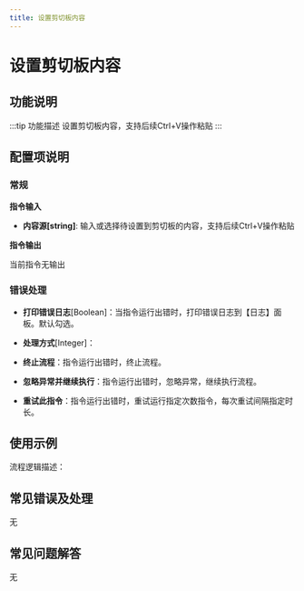 ```yaml
---
title: 设置剪切板内容
---
```


# 设置剪切板内容

## 功能说明

:::tip 功能描述
设置剪切板内容，支持后续Ctrl+V操作粘贴
:::

## 配置项说明

### 常规

**指令输入**

- **内容源[string]**: 输入或选择待设置到剪切板的内容，支持后续Ctrl+V操作粘贴


**指令输出**

当前指令无输出

### 错误处理

- **打印错误日志**[Boolean]：当指令运行出错时，打印错误日志到【日志】面板。默认勾选。

- **处理方式**[Integer]：

 - **终止流程**：指令运行出错时，终止流程。

 - **忽略异常并继续执行**：指令运行出错时，忽略异常，继续执行流程。

 - **重试此指令**：指令运行出错时，重试运行指定次数指令，每次重试间隔指定时长。

## 使用示例

流程逻辑描述：

## 常见错误及处理

无

## 常见问题解答

无

